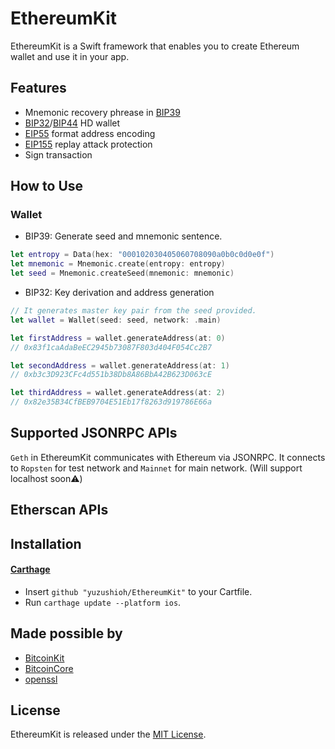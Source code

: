 # EthereumKit

EthereumKit is a Swift framework that enables you to create Ethereum wallet and use it in your app.

## Features
- Mnemonic recovery phrease in [BIP39](https://github.com/bitcoin/bips/blob/master/bip-0039.mediawiki)
- [BIP32](https://github.com/bitcoin/bips/blob/master/bip-0032.mediawiki)/[BIP44](https://github.com/bitcoin/bips/blob/master/bip-0044.mediawiki) HD wallet
- [EIP55](https://github.com/ethereum/EIPs/blob/master/EIPS/eip-55.md) format address encoding
- [EIP155](https://github.com/ethereum/EIPs/blob/master/EIPS/eip-155.md) replay attack protection
- Sign transaction

## How to Use

### Wallet

- BIP39: Generate seed and mnemonic sentence.

```swift
let entropy = Data(hex: "000102030405060708090a0b0c0d0e0f")
let mnemonic = Mnemonic.create(entropy: entropy)
let seed = Mnemonic.createSeed(mnemonic: mnemonic)
```

- BIP32: Key derivation and address generation

```swift
// It generates master key pair from the seed provided.
let wallet = Wallet(seed: seed, network: .main)

let firstAddress = wallet.generateAddress(at: 0)
// 0x83f1caAdaBeEC2945b73087F803d404F054Cc2B7

let secondAddress = wallet.generateAddress(at: 1)
// 0xb3c3D923CFc4d551b38Db8A86BbA42B623D063cE

let thirdAddress = wallet.generateAddress(at: 2)
// 0x82e35B34CfBEB9704E51Eb17f8263d919786E66a

```

## Supported JSONRPC APIs

`Geth` in EthereumKit communicates with Ethereum via JSONRPC. It connects to `Ropsten` for test network and `Mainnet` for main network. (Will support localhost soon⚠️)


## Etherscan APIs


## Installation
#### [Carthage](https://github.com/Carthage/Carthage)

- Insert `github "yuzushioh/EthereumKit"` to your Cartfile.
- Run `carthage update --platform ios`.

## Made possible by
- [BitcoinKit](https://github.com/kishikawakatsumi/BitcoinKit)
- [BitcoinCore](https://github.com/oleganza/CoreBitcoin)
- [openssl](https://github.com/openssl/openssl)

## License
EthereumKit is released under the [MIT License](LICENSE.md).
